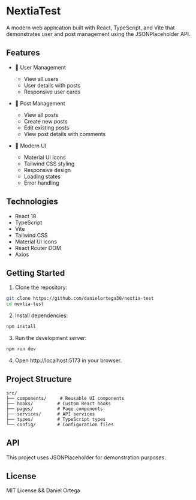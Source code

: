 # NextiaTest

A modern web application built with React, TypeScript, and Vite that demonstrates user and post management using the JSONPlaceholder API.

## Features

- 👥 User Management

  - View all users
  - User details with posts
  - Responsive user cards

- 📝 Post Management

  - View all posts
  - Create new posts
  - Edit existing posts
  - View post details with comments

- 🎨 Modern UI
  - Material UI Icons
  - Tailwind CSS styling
  - Responsive design
  - Loading states
  - Error handling

## Technologies

- React 18
- TypeScript
- Vite
- Tailwind CSS
- Material UI Icons
- React Router DOM
- Axios

## Getting Started

1. Clone the repository:

```bash
git clone https://github.com/danielortega30/nextia-test
cd nextia-test
```

2. Install dependencies:

```bash
npm install
```

3. Run the development server:

```bash
npm run dev
```

4. Open http://localhost:5173 in your browser.

## Project Structure

```plaintext
src/
├── components/     # Reusable UI components
├── hooks/         # Custom React hooks
├── pages/         # Page components
├── services/      # API services
├── types/         # TypeScript types
└── config/        # Configuration files
```

## API

This project uses JSONPlaceholder for demonstration purposes.

## License

MIT License && Daniel Ortega
